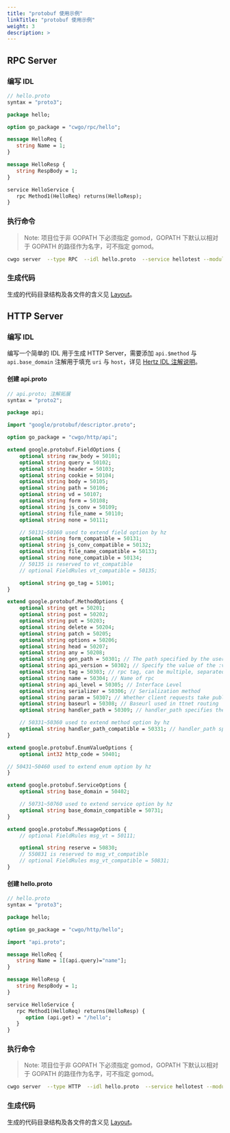 ```yaml
---
title: "protobuf 使用示例"
linkTitle: "protobuf 使用示例"
weight: 3
description: >
---
```


## RPC Server

### 编写 IDL

```protobuf
// hello.proto
syntax = "proto3";

package hello;

option go_package = "cwgo/rpc/hello";

message HelloReq {
   string Name = 1;
}

message HelloResp {
   string RespBody = 1;
}

service HelloService {
   rpc Method1(HelloReq) returns(HelloResp);
}
```

### 执行命令

> Note: 项目位于非 GOPATH 下必须指定 gomod，GOPATH 下默认以相对于 GOPATH 的路径作为名字，可不指定 gomod。

```sh
cwgo server  --type RPC  --idl hello.proto  --service hellotest --module {{your_module_name}} -I .
```

### 生成代码

生成的代码目录结构及各文件的含义见 [Layout](/zh/docs/cwgo/tutorials/layout/)。

## HTTP Server

### 编写 IDL

编写一个简单的 IDL 用于生成 HTTP Server，需要添加 `api.$method` 与 `api.base_domain` 注解用于填充 `uri` 与 `host`，详见 [Hertz IDL 注解说明](/zh/docs/hertz/tutorials/toolkit/annotation/)。

#### 创建 api.proto

```protobuf
// api.proto; 注解拓展
syntax = "proto2";

package api;

import "google/protobuf/descriptor.proto";

option go_package = "cwgo/http/api";

extend google.protobuf.FieldOptions {
    optional string raw_body = 50101;
    optional string query = 50102;
    optional string header = 50103;
    optional string cookie = 50104;
    optional string body = 50105;
    optional string path = 50106;
    optional string vd = 50107;
    optional string form = 50108;
    optional string js_conv = 50109;
    optional string file_name = 50110;
    optional string none = 50111;

    // 50131~50160 used to extend field option by hz
    optional string form_compatible = 50131;
    optional string js_conv_compatible = 50132;
    optional string file_name_compatible = 50133;
    optional string none_compatible = 50134;
    // 50135 is reserved to vt_compatible
    // optional FieldRules vt_compatible = 50135;

    optional string go_tag = 51001;
}

extend google.protobuf.MethodOptions {
    optional string get = 50201;
    optional string post = 50202;
    optional string put = 50203;
    optional string delete = 50204;
    optional string patch = 50205;
    optional string options = 50206;
    optional string head = 50207;
    optional string any = 50208;
    optional string gen_path = 50301; // The path specified by the user when the client code is generated, with a higher priority than api_version
    optional string api_version = 50302; // Specify the value of the :version variable in path when the client code is generated
    optional string tag = 50303; // rpc tag, can be multiple, separated by commas
    optional string name = 50304; // Name of rpc
    optional string api_level = 50305; // Interface Level
    optional string serializer = 50306; // Serialization method
    optional string param = 50307; // Whether client requests take public parameters
    optional string baseurl = 50308; // Baseurl used in ttnet routing
    optional string handler_path = 50309; // handler_path specifies the path to generate the method

    // 50331~50360 used to extend method option by hz
    optional string handler_path_compatible = 50331; // handler_path specifies the path to generate the method
}

extend google.protobuf.EnumValueOptions {
    optional int32 http_code = 50401;

// 50431~50460 used to extend enum option by hz
}

extend google.protobuf.ServiceOptions {
    optional string base_domain = 50402;

    // 50731~50760 used to extend service option by hz
    optional string base_domain_compatible = 50731;
}

extend google.protobuf.MessageOptions {
    // optional FieldRules msg_vt = 50111;

    optional string reserve = 50830;
    // 550831 is reserved to msg_vt_compatible
    // optional FieldRules msg_vt_compatible = 50831;
}
```

#### 创建 hello.proto

```protobuf
// hello.proto
syntax = "proto3";

package hello;

option go_package = "cwgo/http/hello";

import "api.proto";

message HelloReq {
   string Name = 1[(api.query)="name"];
}

message HelloResp {
   string RespBody = 1;
}

service HelloService {
   rpc Method1(HelloReq) returns(HelloResp) {
      option (api.get) = "/hello";
   }
}
```

### 执行命令

> Note: 项目位于非 GOPATH 下必须指定 gomod，GOPATH 下默认以相对于 GOPATH 的路径作为名字，可不指定 gomod。

```sh
cwgo server  --type HTTP  --idl hello.proto  --service hellotest --module {{your_module_name}}
```

### 生成代码

生成的代码目录结构及各文件的含义见 [Layout](/zh/docs/cwgo/tutorials/layout/)。
